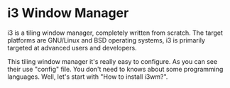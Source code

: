# i3 Window Manager
i3 is a tiling window manager, completely written from scratch. The target platforms are GNU/Linux and BSD operating systems, i3 is primarily targeted at advanced users and developers. 

This tiling window manager it's really easy to configure. As you can see their use "config" file. You don't need to knows about some programming languages. Well, let's start with "How to install i3wm?".
